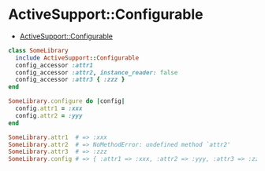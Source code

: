 # ActiveSupport::Configurable
- [ActiveSupport::Configurable](https://api.rubyonrails.org/classes/ActiveSupport/Configurable.html)

```ruby
class SomeLibrary
  include ActiveSupport::Configurable
  config_accessor :attr1
  config_accessor :attr2, instance_reader: false
  config_accessor :attr3 { :zzz }
end

SomeLibrary.configure do |config|
  config.attr1 = :xxx
  config.attr2 = :yyy
end

SomeLibrary.attr1  # => :xxx
SomeLibrary.attr2  # => NoMethodError: undefined method `attr2'
SomeLibrary.attr3  # => :zzz
SomeLibrary.config # => { :attr1 => :xxx, :attr2 => :yyy, :attr3 => :zzz }
```
